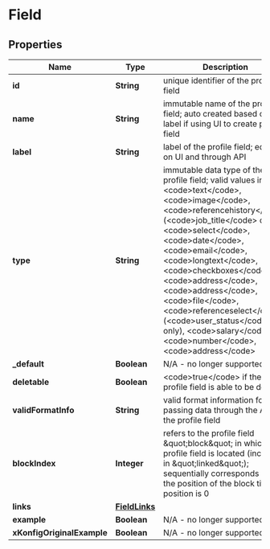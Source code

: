 

# Field


## Properties

| Name | Type | Description | Notes |
|------------ | ------------- | ------------- | -------------|
|**id** | **String** | unique identifier of the profile field |  [optional] |
|**name** | **String** | immutable name of the profile field; auto created based on label if using UI to create profile field |  [optional] |
|**label** | **String** | label of the profile field; editable on UI and through API |  [optional] |
|**type** | **String** | immutable data type of the profile field; valid values include &lt;code&gt;text&lt;/code&gt;, &lt;code&gt;image&lt;/code&gt;, &lt;code&gt;referencehistory&lt;/code&gt; (&lt;code&gt;job_title&lt;/code&gt; only), &lt;code&gt;select&lt;/code&gt;, &lt;code&gt;date&lt;/code&gt;, &lt;code&gt;email&lt;/code&gt;, &lt;code&gt;longtext&lt;/code&gt;, &lt;code&gt;checkboxes&lt;/code&gt;, &lt;code&gt;address&lt;/code&gt;, &lt;code&gt;address&lt;/code&gt;, &lt;code&gt;file&lt;/code&gt;, &lt;code&gt;referenceselect&lt;/code&gt; (&lt;code&gt;user_status&lt;/code&gt; only), &lt;code&gt;salary&lt;/code&gt;, &lt;code&gt;number&lt;/code&gt;, &lt;code&gt;address&lt;/code&gt; |  [optional] |
|**_default** | **Boolean** | N/A - no longer supported |  [optional] |
|**deletable** | **Boolean** | &lt;code&gt;true&lt;/code&gt; if the profile field is able to be deleted |  [optional] |
|**validFormatInfo** | **String** | valid format information for passing data through the API for the profile field |  [optional] |
|**blockIndex** | **Integer** | refers to the profile field \&quot;block\&quot; in which the profile field is located (included in \&quot;linked\&quot;); sequentially corresponds based the position of the block title; top position is 0 |  [optional] |
|**links** | [**FieldLinks**](FieldLinks.md) |  |  [optional] |
|**example** | **Boolean** | N/A - no longer supported |  [optional] |
|**xKonfigOriginalExample** | **Boolean** | N/A - no longer supported |  [optional] |



